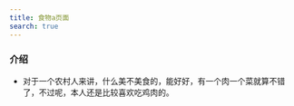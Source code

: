 ```yaml
---
title: 食物a页面
search: true
---
```



### 介绍
 - 对于一个农村人来讲，什么美不美食的，能好好，有一个肉一个菜就算不错了，不过呢，本人还是比较喜欢吃鸡肉的。

